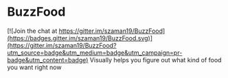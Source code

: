# BuzzFood

[![Join the chat at https://gitter.im/szaman19/BuzzFood](https://badges.gitter.im/szaman19/BuzzFood.svg)](https://gitter.im/szaman19/BuzzFood?utm_source=badge&utm_medium=badge&utm_campaign=pr-badge&utm_content=badge)
Visually helps you figure out what kind of food you want right now
